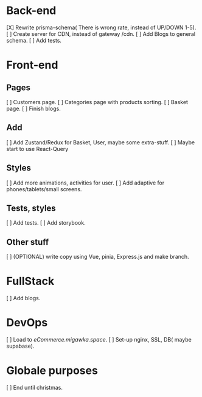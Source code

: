# Back-end
[X] Rewrite prisma-schema( There is wrong rate, instead of UP/DOWN 1-5).
[ ] Create server for CDN, instead of gateway /cdn.
[ ] Add Blogs to general schema.
[ ] Add tests.

# Front-end

## Pages
[ ] Customers page.
[ ] Categories page with products sorting.
[ ] Basket page.
[ ] Finish blogs.

## Add
[ ] Add Zustand/Redux for Basket, User, maybe some extra-stuff.
[ ] Maybe start to use React-Query

## Styles
[ ] Add more animations, activities for user.
[ ] Add adaptive for phones/tablets/small screens.

## Tests, styles
[ ] Add tests.
[ ] Add storybook.

## Other stuff
[ ] (OPTIONAL) write copy using Vue, pinia, Express.js and make branch.

# FullStack
[ ] Add blogs.

# DevOps
[ ] Load to *eCommerce.migawka.space*.
[ ] Set-up nginx, SSL, DB( maybe supabase).

# Globale purposes
[ ] End until christmas.
